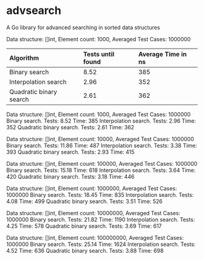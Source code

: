 # advsearch
A Go library for advanced searching in sorted data structures






Data structure: []int, Element count: 1000, Averaged Test Cases: 1000000


| Algorithm | Tests until found| Average Time in ns |
| :---         |     :---       |          :--- |
| Binary search           | 8.52 | 385 |
| Interpolation search    | 2.96 | 352 |
| Quadratic binary search | 2.61 | 362 |


Data structure: []int, Element count: 1000, Averaged Test Cases: 1000000
Binary search.           Tests: 8.52    Time: 385
Interpolation search.    Tests: 2.96    Time: 352
Quadratic binary search. Tests: 2.61    Time: 362

Data structure: []int, Element count: 10000, Averaged Test Cases: 1000000
Binary search.           Tests: 11.86   Time: 487
Interpolation search.    Tests: 3.38    Time: 393
Quadratic binary search. Tests: 2.93    Time: 415

Data structure: []int, Element count: 100000, Averaged Test Cases: 1000000
Binary search.           Tests: 15.18   Time: 618
Interpolation search.    Tests: 3.64    Time: 420
Quadratic binary search. Tests: 3.18    Time: 446

Data structure: []int, Element count: 1000000, Averaged Test Cases: 1000000
Binary search.           Tests: 18.45   Time: 835
Interpolation search.    Tests: 4.08    Time: 499
Quadratic binary search. Tests: 3.51    Time: 526

Data structure: []int, Element count: 10000000, Averaged Test Cases: 1000000
Binary search.           Tests: 21.82   Time: 1190
Interpolation search.    Tests: 4.25    Time: 578
Quadratic binary search. Tests: 3.69    Time: 617

Data structure: []int, Element count: 100000000, Averaged Test Cases: 1000000
Binary search.           Tests: 25.14   Time: 1624
Interpolation search.    Tests: 4.52    Time: 636
Quadratic binary search. Tests: 3.88    Time: 698
